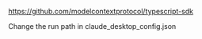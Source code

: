 https://github.com/modelcontextprotocol/typescript-sdk

Change the run path in claude_desktop_config.json

